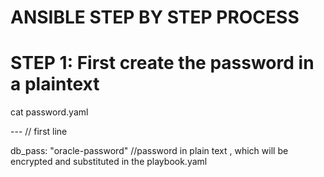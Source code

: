 ANSIBLE STEP BY STEP PROCESS
============================

STEP 1: First create the password in a plaintext
=============================================

cat password.yaml

   --- // first line
   
   db_pass: "oracle-password" //password in plain text , which will be encrypted and substituted in the playbook.yaml
